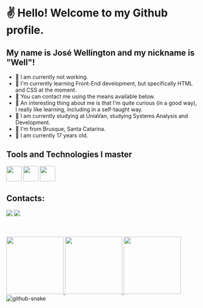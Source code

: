 # ✌️ Hello! Welcome to my Github profile.
## My name is José Wellington and my nickname is "Well"!

- 💼 I am currently not working.
- 🧠 I'm currently learning Front-End development, but specifically HTML and CSS at the moment.
- 💬 You can contact me using the means available below.
- 🧐 An interesting thing about me is that I'm quite curious (in a good way), I really like learning, including in a self-taught way.
- 🏫 I am currently studying at UniaVan, studying Systems Analysis and Development.
- 🚩 I'm from Brusque, Santa Catarina.
- 💎 I am currently 17 years old.

## Tools and Technologies I master

<img src="https://cdn.jsdelivr.net/gh/devicons/devicon/icons/html5/html5-original.svg" width="40" height="40" /> <img src="https://cdn.jsdelivr.net/gh/devicons/devicon/icons/css3/css3-original.svg" width="40" height="40"  /> <img src="https://cdn.jsdelivr.net/gh/devicons/devicon/icons/vscode/vscode-original.svg" width="40" height="40" />

## Contacts:

<div>
  <a href="https://instagram.com/josewellingtoon_" target="_blank"><img loading="lazy" src="https://img.shields.io/badge/Instagram-E4405F?style=for-the-badge&logo=instagram&logoColor=white"></a>
  <a href="https://www.linkedin.com/in/josewellington2901/" target="_blank"><img loading="lazy" src="https://img.shields.io/badge/LinkedIn-0077B5?style=for-the-badge&logo=linkedin&logoColor=white"></a>
</div>
<br/>
<br/>
<br/>
<div>
  <a href="https://github.com/josewellingtonn">
    <img loading="lazy" height="150em" src="https://github-readme-stats.vercel.app/api/top-langs/?username=josewellingtonn&layout=compact&langs_count=7&theme=dracula">
    <img loading="lazy" height="150em" src="https://github-readme-stats.vercel.app/api?username=josewellingtonn&show_icons=true&theme=dracula&include_all_commits=true&count_private=true">
    <img loading="lazy" height="150em" src="https://github.com/josewellingtonn/josewellingtonn/assets/152819590/c140f677-a9db-4c80-8666-b98291bcd9dc">
  </a>
</div>

<picture>
  <source media="(prefers-color-scheme: dark)" srcset="github-snake-dark.svg" />
  <source media="(prefers-color-scheme: light)" srcset="github-snake.svg" />
  <img alt="github-snake" src="github-snake.svg" />
</picture>
